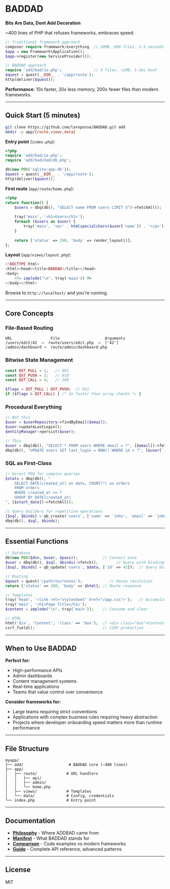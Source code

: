 # BADDAD

**Bits Are Data, Dont Add Decoration**

~400 lines of PHP that refuses frameworks, embraces speed.

```php
// Traditional framework approach
composer require framework/everything  // 50MB, 800 files, 2-5 seconds boot
$app = new Framework\Application();
$app->register(new ServiceProvider());

// BADDAD approach  
require 'add/bad/io.php';              // 4 files, <1MB, 1-2ms boot
$quest = quest(__DIR__ . '/app/route');
http(deliver($quest));
```

**Performance**: 10x faster, 20x less memory, 200x fewer files than modern frameworks.

---

## Quick Start (5 minutes)

```bash
git clone https://github.com/lareponse/BADDAD.git add
mkdir -p app/{route,views,data}
```

**Entry point** (`index.php`):
```php
<?php
require 'add/bad/io.php';
require 'add/bad/dad/db.php';

db(new PDO('sqlite:app.db'));
$quest = quest(__DIR__ . '/app/route');
http(deliver($quest));
```

**First route** (`app/route/home.php`):
```php
<?php
return function() {
    $users = dbq(db(), "SELECT name FROM users LIMIT 3")->fetchAll();
    
    tray('main', '<h1>Users</h1>');
    foreach ($users as $user) {
        tray('main', '<p>' . htmlspecialchars($user['name']) . '</p>');
    }
    
    return ['status' => 200, 'body' => render_layout()];
};
```

**Layout** (`app/views/layout.php`):
```php
<!DOCTYPE html>
<html><head><title>BADDAD</title></head>
<body>
    <?= implode("\n", tray('main')) ?>
</body></html>
```

Browse to `http://localhost/` and you're running.

---

## Core Concepts

### File-Based Routing
```
URL                 File                    Arguments
/users/edit/42  →  route/users/edit.php  →  ['42']
/admin/dashboard →  route/admin/dashboard.php
```

### Bitwise State Management
```php
const QST_PULL = 1;   // 001
const QST_PUSH = 2;   // 010  
const QST_CALL = 4;   // 100

$flags = QST_PULL | QST_PUSH;  // 011
if ($flags & QST_CALL) { /* 3x faster than array checks */ }
```

### Procedural Everything
```php
// Not this
$user = $userRepository->findByEmail($email);
$user->updateLastLogin();
$entityManager->persist($user);

// This
$user = dbq(db(), "SELECT * FROM users WHERE email = ?", [$email])->fetch();
dbq(db(), "UPDATE users SET last_login = NOW() WHERE id = ?", [$user['id']]);
```

### SQL as First-Class
```php
// Direct PDO for complex queries
$stats = dbq(db(), "
    SELECT DATE(created_at) as date, COUNT(*) as orders
    FROM orders 
    WHERE created_at >= ? 
    GROUP BY DATE(created_at)
", [$start_date])->fetchAll();

// Query builders for repetitive operations
[$sql, $binds] = qb_create('users', ['name' => 'John', 'email' => 'john@example.com']);
dbq(db(), $sql, $binds);
```

---

## Essential Functions

```php
// Database
db(new PDO($dsn, $user, $pass));           // Connect once
$user = dbq(db(), $sql, $binds)->fetch();        // Query with bindings
[$sql, $binds] = qb_update('users', $data, ['id' => 42]);  // Query builder

// Routing  
$quest = quest('/path/to/routes');            // Route resolution
return ['status' => 200, 'body' => $html]; // Route response

// Templates
tray('head', '<link rel="stylesheet" href="/app.css">');   // Accumulate content
tray('main', '<h1>Page Title</h1>');
$content = implode("\n", tray('main'));    // Consume and clear

// HTML
html('div', 'Content', 'class' => 'box');  // <div class="box">Content</div>
csrf_field();                              // CSRF protection
```

---

## When to Use BADDAD

**Perfect for:**
- High-performance APIs
- Admin dashboards  
- Content management systems
- Real-time applications
- Teams that value control over convenience

**Consider frameworks for:**
- Large teams requiring strict conventions
- Applications with complex business rules requiring heavy abstraction
- Projects where developer onboarding speed matters more than runtime performance

---

## File Structure

```
myapp/
├── add/                    # BADDAD core (~400 lines)
├── app/
│   ├── route/             # URL handlers
│   │   ├── api/
│   │   ├── admin/
│   │   └── home.php
│   ├── views/             # Templates  
│   └── data/              # Config, credentials
└── index.php              # Entry point
```

---

## Documentation

- **[Philosophy](./add/doc/readme-addbad.md)** - Where ADDBAD came from
- **[Manifest](./add/doc/readme-baddad.md)** - What BADDAD stands for
- **[Comparison](./add/doc/readme-comparison.md)** - Code examples vs modern frameworks
- **[Guide](./add/doc/readme-guide.md)** - Complete API reference, advanced patterns  

---

## License

MIT